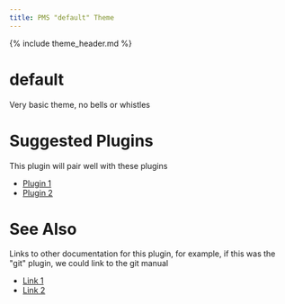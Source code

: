 ```yaml
---
title: PMS "default" Theme
---
```

{% include theme_header.md %}

# default
Very basic theme, no bells or whistles

# Suggested Plugins
This plugin will pair well with these plugins
* [Plugin 1](/pms)
* [Plugin 2](/pms)

# See Also
Links to other documentation for this plugin, for example, if this was the
"git" plugin, we could link to the git manual
* [Link 1](/pms)
* [Link 2](/pms)
